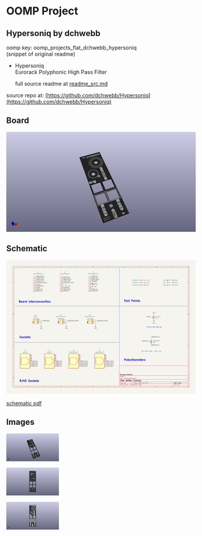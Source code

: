 # OOMP Project  
## Hypersoniq  by dchwebb  
  
oomp key: oomp_projects_flat_dchwebb_hypersoniq  
(snippet of original readme)  
  
- Hypersoniq  
 Eurorack Polyphonic High Pass Filter  
  
  full source readme at [readme_src.md](readme_src.md)  
  
source repo at: [https://github.com/dchwebb/Hypersoniq](https://github.com/dchwebb/Hypersoniq)  
## Board  
  
[![working_3d.png](working_3d_600.png)](working_3d.png)  
## Schematic  
  
[![working_schematic.png](working_schematic_600.png)](working_schematic.png)  
  
[schematic pdf](working_schematic.pdf)  
## Images  
  
[![working_3d.png](working_3d_140.png)](working_3d.png)  
  
[![working_3d_back.png](working_3d_back_140.png)](working_3d_back.png)  
  
[![working_3d_front.png](working_3d_front_140.png)](working_3d_front.png)  
